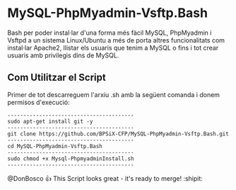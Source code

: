 # MySQL-PhpMyadmin-Vsftp.Bash
Bash per poder instal·lar d'una forma més fàcil MySQL, PhpMyadmin i Vsftpd a un sistema Linux/Ubuntu a més de porta altres funcionalitats com instal·lar Apache2, llistar els usuaris que tenim a MySQL o fins i tot crear usuaris amb privilegis dins de MySQL.

## Com Utilitzar el Script
Primer de tot descarreguem l'arxiu .sh amb la següent comanda i donem permisos d'execució:
```
----------------------------------------
sudo apt-get install git -y
----------------------------------------
git clone https://github.com/BPSiX-CFP/MySQL-PhpMyadmin-Vsftp.Bash.git
----------------------------------------
cd MySQL-PhpMyadmin-Vsftp.Bash
----------------------------------------
sudo chmod +x Mysql-PhpmyadminInstall.sh
----------------------------------------
```

@DonBosco :+1: This Script looks great - it's ready to merge! :shipit:
